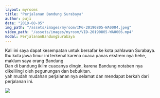 ```yaml
---
layout: myrooms
title: "Perjalanan Bandung Surabaya" 
author: puji
date: "2019-08-05"
img_path: "/assets/images/myroom/IMG-20190805-WA0004.jpeg"
video_path: "/assets/images/myroom/VID-20190805-WA0006.mp4"
modal: PerjalananBandungSurabaya
---  
```


Kali ini saya dapat kesempatan untuk bersafar ke kota pahlawan Surabaya.  
Ibu kota jawa timur ini terkenal karena cuaca panas ekstrem nya hehe, maklum saya orang Bandung  
Dan di bandung iklim cuacanya dingin, karena Bandung notaben nya dikelilingi oleh pegunungan dan bebukitan.  
yah mudah mudahan perjalanan nya selamat dan mendapat berkah dari perjalanan ini.  

![](page.video_path)
